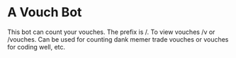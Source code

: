 # A Vouch Bot

This bot can count your vouches. The prefix is /. To view vouches /v or /vouches.
Can be used for counting dank memer trade vouches or vouches for coding well, etc.
